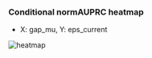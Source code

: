 ### Conditional normAUPRC heatmap

- X: gap_mu, Y: eps_current

![heatmap](/home/elicer/project_0814_2/results/20250818-151711/holdout/conditional_heatmap_gap_mu_vs_eps_current.png)

